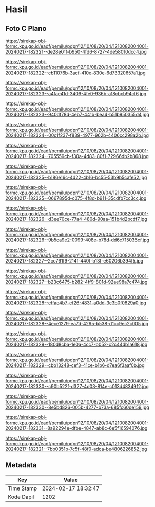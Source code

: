 # Hasil

## Foto C Plano

https://sirekap-obj-formc.kpu.go.id/eadf/pemilu/pdpr/12/10/08/20/04/1210082004001-20240217-182321--de28e01f-b950-4fd6-8727-4de58010dcc4.jpg

https://sirekap-obj-formc.kpu.go.id/eadf/pemilu/pdpr/12/10/08/20/04/1210082004001-20240217-182322--cb11076b-3acf-410e-830e-6d73320657a1.jpg

https://sirekap-obj-formc.kpu.go.id/eadf/pemilu/pdpr/12/10/08/20/04/1210082004001-20240217-182323--a4fae41d-3409-4fe0-936b-a18cbcb94cf6.jpg

https://sirekap-obj-formc.kpu.go.id/eadf/pemilu/pdpr/12/10/08/20/04/1210082004001-20240217-182323--940df78d-4eb7-441b-bea4-b51b950355d4.jpg

https://sirekap-obj-formc.kpu.go.id/eadf/pemilu/pdpr/12/10/08/20/04/1210082004001-20240217-182324--00c1f237-f839-4977-962b-4406cc298a2b.jpg

https://sirekap-obj-formc.kpu.go.id/eadf/pemilu/pdpr/12/10/08/20/04/1210082004001-20240217-182324--705559cb-f30a-4d83-80f1-72966db2b868.jpg

https://sirekap-obj-formc.kpu.go.id/eadf/pemilu/pdpr/12/10/08/20/04/1210082004001-20240217-182325--b186e16c-4d22-4b16-bc55-53b9b5cafe52.jpg

https://sirekap-obj-formc.kpu.go.id/eadf/pemilu/pdpr/12/10/08/20/04/1210082004001-20240217-182325--0667895d-c075-4f8d-b911-35cdfb7cc3cc.jpg

https://sirekap-obj-formc.kpu.go.id/eadf/pemilu/pdpr/12/10/08/20/04/1210082004001-20240217-182326--d3ee70ce-77a4-480d-90aa-151b4d2bcdf7.jpg

https://sirekap-obj-formc.kpu.go.id/eadf/pemilu/pdpr/12/10/08/20/04/1210082004001-20240217-182326--9b5ca9e2-0099-408e-b78d-dd6c715036cf.jpg

https://sirekap-obj-formc.kpu.go.id/eadf/pemilu/pdpr/12/10/08/20/04/1210082004001-20240217-182327--2cc761f9-214f-440f-b13f-e60206b394f5.jpg

https://sirekap-obj-formc.kpu.go.id/eadf/pemilu/pdpr/12/10/08/20/04/1210082004001-20240217-182327--b23c6475-b282-4ff9-801d-92ae98a7c474.jpg

https://sirekap-obj-formc.kpu.go.id/eadf/pemilu/pdpr/12/10/08/20/04/1210082004001-20240217-182328--effae4b7-ef26-4831-a0dd-3c3b0f0829a0.jpg

https://sirekap-obj-formc.kpu.go.id/eadf/pemilu/pdpr/12/10/08/20/04/1210082004001-20240217-182328--4ece1279-ea7d-4295-b538-d1cc9ec2c005.jpg

https://sirekap-obj-formc.kpu.go.id/eadf/pemilu/pdpr/12/10/08/20/04/1210082004001-20240217-182329--180d8cba-1e0a-4cc7-b052-c2c44db1a618.jpg

https://sirekap-obj-formc.kpu.go.id/eadf/pemilu/pdpr/12/10/08/20/04/1210082004001-20240217-182329--cbb13248-cef3-41ce-b1b6-d7ea6f3aaf0b.jpg

https://sirekap-obj-formc.kpu.go.id/eadf/pemilu/pdpr/12/10/08/20/04/1210082004001-20240217-182330--c90b522f-d327-4d03-814e-c013d48349f2.jpg

https://sirekap-obj-formc.kpu.go.id/eadf/pemilu/pdpr/12/10/08/20/04/1210082004001-20240217-182330--8e5bd826-005b-4277-b73a-685fc60de159.jpg

https://sirekap-obj-formc.kpu.go.id/eadf/pemilu/pdpr/12/10/08/20/04/1210082004001-20240217-182331--8a92294e-dfbe-4847-ab8c-6e5f16594076.jpg

https://sirekap-obj-formc.kpu.go.id/eadf/pemilu/pdpr/12/10/08/20/04/1210082004001-20240217-182321--7bb0351b-7c5f-48f0-adca-be4806226852.jpg


## Metadata

| Key        | Value               |
| ---------- | ------------------- |
| Time Stamp | 2024-02-17 18:32:47 |
| Kode Dapil | 1202                |




